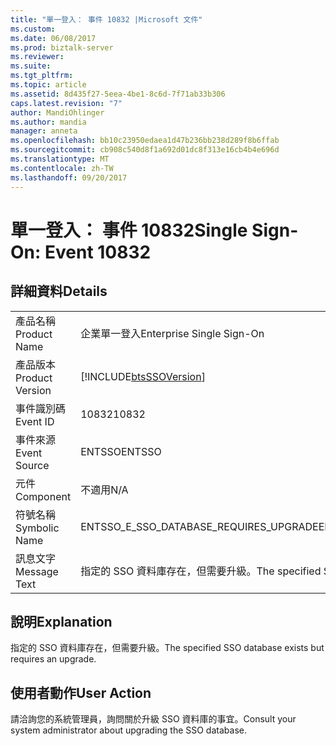 ```yaml
---
title: "單一登入： 事件 10832 |Microsoft 文件"
ms.custom: 
ms.date: 06/08/2017
ms.prod: biztalk-server
ms.reviewer: 
ms.suite: 
ms.tgt_pltfrm: 
ms.topic: article
ms.assetid: 8d435f27-5eea-4be1-8c6d-7f71ab33b306
caps.latest.revision: "7"
author: MandiOhlinger
ms.author: mandia
manager: anneta
ms.openlocfilehash: bb10c23950edaea1d47b236bb238d289f8b6ffab
ms.sourcegitcommit: cb908c540d8f1a692d01dc8f313e16cb4b4e696d
ms.translationtype: MT
ms.contentlocale: zh-TW
ms.lasthandoff: 09/20/2017
---
```

# <a name="single-sign-on-event-10832"></a><span data-ttu-id="b9bd9-102">單一登入： 事件 10832</span><span class="sxs-lookup"><span data-stu-id="b9bd9-102">Single Sign-On: Event 10832</span></span>
## <a name="details"></a><span data-ttu-id="b9bd9-103">詳細資料</span><span class="sxs-lookup"><span data-stu-id="b9bd9-103">Details</span></span>  
  
|||  
|-|-|  
|<span data-ttu-id="b9bd9-104">產品名稱</span><span class="sxs-lookup"><span data-stu-id="b9bd9-104">Product Name</span></span>|<span data-ttu-id="b9bd9-105">企業單一登入</span><span class="sxs-lookup"><span data-stu-id="b9bd9-105">Enterprise Single Sign-On</span></span>|  
|<span data-ttu-id="b9bd9-106">產品版本</span><span class="sxs-lookup"><span data-stu-id="b9bd9-106">Product Version</span></span>|[!INCLUDE[btsSSOVersion](../includes/btsssoversion-md.md)]|  
|<span data-ttu-id="b9bd9-107">事件識別碼</span><span class="sxs-lookup"><span data-stu-id="b9bd9-107">Event ID</span></span>|<span data-ttu-id="b9bd9-108">10832</span><span class="sxs-lookup"><span data-stu-id="b9bd9-108">10832</span></span>|  
|<span data-ttu-id="b9bd9-109">事件來源</span><span class="sxs-lookup"><span data-stu-id="b9bd9-109">Event Source</span></span>|<span data-ttu-id="b9bd9-110">ENTSSO</span><span class="sxs-lookup"><span data-stu-id="b9bd9-110">ENTSSO</span></span>|  
|<span data-ttu-id="b9bd9-111">元件</span><span class="sxs-lookup"><span data-stu-id="b9bd9-111">Component</span></span>|<span data-ttu-id="b9bd9-112">不適用</span><span class="sxs-lookup"><span data-stu-id="b9bd9-112">N/A</span></span>|  
|<span data-ttu-id="b9bd9-113">符號名稱</span><span class="sxs-lookup"><span data-stu-id="b9bd9-113">Symbolic Name</span></span>|<span data-ttu-id="b9bd9-114">ENTSSO_E_SSO_DATABASE_REQUIRES_UPGRADE</span><span class="sxs-lookup"><span data-stu-id="b9bd9-114">ENTSSO_E_SSO_DATABASE_REQUIRES_UPGRADE</span></span>|  
|<span data-ttu-id="b9bd9-115">訊息文字</span><span class="sxs-lookup"><span data-stu-id="b9bd9-115">Message Text</span></span>|<span data-ttu-id="b9bd9-116">指定的 SSO 資料庫存在，但需要升級。</span><span class="sxs-lookup"><span data-stu-id="b9bd9-116">The specified SSO database exists but requires an upgrade.</span></span>|  
  
## <a name="explanation"></a><span data-ttu-id="b9bd9-117">說明</span><span class="sxs-lookup"><span data-stu-id="b9bd9-117">Explanation</span></span>  
 <span data-ttu-id="b9bd9-118">指定的 SSO 資料庫存在，但需要升級。</span><span class="sxs-lookup"><span data-stu-id="b9bd9-118">The specified SSO database exists but requires an upgrade.</span></span>  
  
## <a name="user-action"></a><span data-ttu-id="b9bd9-119">使用者動作</span><span class="sxs-lookup"><span data-stu-id="b9bd9-119">User Action</span></span>  
 <span data-ttu-id="b9bd9-120">請洽詢您的系統管理員，詢問關於升級 SSO 資料庫的事宜。</span><span class="sxs-lookup"><span data-stu-id="b9bd9-120">Consult your system administrator about upgrading the SSO database.</span></span>